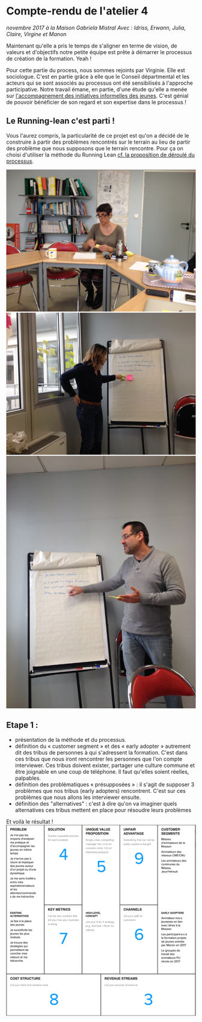 # Compte-rendu de l'atelier 4
*novembre 2017 à la Maison Gabriela Mistral*
*Avec : Idriss, Erwann, Julia, Claire, Virgine et Manon*

Maintenant qu'elle a pris le temps de s'aligner en terme de vision, de valeurs et d'objectifs notre petite équipe est prête à démarrer le processus de création de la formation. Yeah !

Pour cette partie du process, nous sommes rejoints par Virginie. Elle est sociologue. C'est en partie grâce à elle que le Conseil départmental et les acteurs qui se sont associés au processus ont été sensibilisés à l'approche participative. Notre travail émane, en partie, d'une étude qu'elle a menée sur [l'accompagnement des initiatives informelles des jeunes](http://test.leris.org/wp-content/uploads/2017/11/e2a-poujol-pratiques-citoyennes-informelles-des-jeunes-et-acteurs-publics-une-relation-ambigc3bce1.pdf). C'est génial de pouvoir bénéficier de son regard et son expertise dans le processus !

## Le Running-lean c'est parti ! 
Vous l'aurez compris, la particularité de ce projet est qu'on a décidé de le construire à partir des problèmes rencontrés sur le terrain au lieu de partir des problème que nous supposons que le terrain rencontre. 
Pour ça on choisi d'utiliser la méthode du Running Lean [cf. la proposition de déroulé du processus](https://github.com/formationdeformateurs/documentation/blob/master/D%C3%A9roul%C3%A9%20de%20la%20m%C3%A9thode%20de%20cr%C3%A9ation%20de%20la%20formation.md).

![Claire](https://github.com/formationdeformateurs/documentation/blob/master/medias/atelier-4/claire.jpg)
![Manon et ses supposition de problèmes](https://github.com/formationdeformateurs/documentation/blob/master/medias/atelier-4/manon.jpg)
![Erwan et se problèmes supposés](https://github.com/formationdeformateurs/documentation/blob/master/medias/atelier-4/supposition-de-problemes.jpg)

## Etape 1 : 
- présentation de la méthode et du processus.
- définition du « customer segment » et des « early adopter » autrement dit des tribus de personnes à qui s'adressent la formation. C'est dans ces tribus que nous iront rencontrer les personnes que l'on compte interviewer. Ces tribus doivent exister, partager une culture commune et être joignable en une coup de téléphone. Il faut qu'elles soient réelles, palpables. 
- définition des problématiques « présupposées » : il s'agit de supposer 3 problèmes que nos tribus (early adopters) rencontrent. C'est sur ces problèmes que nous allons les interviewer ensuite.
- définition des "alternatives" : c'est à dire qu'on va imaginer quels alternatives ces tribus mettent en place pour résoudre leurs problèmes

Et voilà le résultat ! 
![Etape #1 du Canvas](https://github.com/formationdeformateurs/documentation/blob/master/medias/atelier-4/Canvas%20%231.png)





